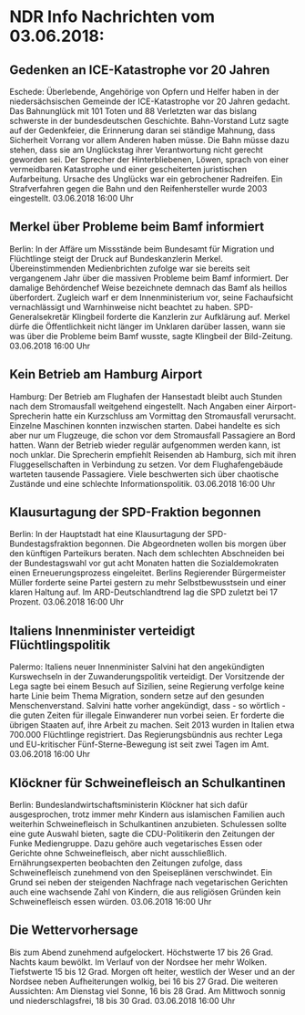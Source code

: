 # NDR Info Nachrichten vom 03.06.2018:


## Gedenken an ICE-Katastrophe vor 20 Jahren
Eschede: Überlebende, Angehörige von Opfern und Helfer haben in der niedersächsischen Gemeinde der ICE-Katastrophe vor 20 Jahren gedacht. Das Bahnunglück mit 101 Toten und 88 Verletzten war das bislang schwerste in der bundesdeutschen Geschichte. Bahn-Vorstand Lutz sagte auf der Gedenkfeier, die Erinnerung daran sei ständige Mahnung, dass Sicherheit Vorrang vor allem Anderen haben müsse. Die Bahn müsse dazu stehen, dass sie am Unglückstag ihrer Verantwortung nicht gerecht geworden sei. Der Sprecher der Hinterbliebenen, Löwen, sprach von einer vermeidbaren Katastrophe und einer gescheiterten juristischen Aufarbeitung. Ursache des Unglücks war ein gebrochener Radreifen. Ein Strafverfahren gegen die Bahn und den Reifenhersteller wurde 2003 eingestellt. 03.06.2018 16:00 Uhr 

## Merkel über Probleme beim Bamf informiert
Berlin: In der Affäre um Missstände beim Bundesamt für Migration und Flüchtlinge steigt der Druck auf Bundeskanzlerin Merkel. Übereinstimmenden Medienbrichten zufolge war sie bereits seit vergangenem Jahr über die massiven Probleme beim Bamf informiert. Der damalige Behördenchef Weise bezeichnete demnach das Bamf als heillos überfordert. Zugleich warf er dem Innenministerium vor, seine Fachaufsicht vernachlässigt und Warnhinweise nicht beachtet zu haben. SPD-Generalsekretär Klingbeil forderte die Kanzlerin zur Aufklärung auf. Merkel dürfe die Öffentlichkeit nicht länger im Unklaren darüber lassen, wann sie was über die Probleme beim Bamf wusste, sagte Klingbeil der Bild-Zeitung. 03.06.2018 16:00 Uhr 

## Kein Betrieb am Hamburg Airport
Hamburg:	Der Betrieb am Flughafen der Hansestadt bleibt auch Stunden nach dem Stromausfall weitgehend eingestellt. Nach Angaben einer Airport-Sprecherin hatte ein Kurzschluss am Vormittag den Stromausfall verursacht. Einzelne Maschinen konnten inzwischen starten. Dabei handelte es sich aber nur um Flugzeuge, die schon vor dem Stromausfall Passagiere an Bord hatten. Wann der Betrieb wieder regulär aufgenommen werden kann, ist noch unklar. Die Sprecherin empfiehlt Reisenden ab Hamburg, sich mit ihren Fluggesellschaften in Verbindung zu setzen. Vor dem Flughafengebäude warteten tausende Passagiere. Viele beschwerten sich über chaotische Zustände und eine schlechte Informationspolitik. 03.06.2018 16:00 Uhr 

## Klausurtagung der SPD-Fraktion begonnen
Berlin: In der Hauptstadt hat eine Klausurtagung der SPD-Bundestagsfraktion begonnen. Die Abgeordneten wollen bis morgen über den künftigen Parteikurs beraten. Nach dem schlechten Abschneiden bei der Bundestagswahl vor gut acht Monaten hatten die Sozialdemokraten einen Erneuerungsprozess eingeleitet. Berlins Regierender Bürgermeister Müller forderte seine Partei gestern zu mehr Selbstbewusstsein und einer klaren Haltung auf. Im ARD-Deutschlandtrend lag die SPD zuletzt bei 17 Prozent. 03.06.2018 16:00 Uhr 

## Italiens Innenminister verteidigt Flüchtlingspolitik
Palermo:	 Italiens neuer Innenminister Salvini hat den angekündigten Kurswechseln in der Zuwanderungspolitik verteidigt. Der Vorsitzende der Lega sagte bei einem Besuch auf Sizilien, seine Regierung verfolge keine harte Linie beim Thema Migration, sondern setze auf den gesunden Menschenverstand. Salvini hatte vorher angekündigt, dass - so wörtlich - die guten Zeiten für illegale Einwanderer nun vorbei seien. Er forderte die übrigen Staaten auf, ihre Arbeit zu machen. Seit 2013 wurden in Italien etwa 700.000 Flüchtlinge registriert. Das Regierungsbündnis aus rechter Lega und EU-kritischer Fünf-Sterne-Bewegung ist seit zwei Tagen im Amt. 03.06.2018 16:00 Uhr 

## Klöckner für Schweinefleisch an Schulkantinen
Berlin: 	Bundeslandwirtschaftsministerin Klöckner hat sich dafür ausgesprochen, trotz immer mehr Kindern aus islamischen Familien auch weiterhin Schweinefleisch in Schulkantinen anzubieten. Schulessen sollte eine gute Auswahl bieten, sagte die CDU-Politikerin den Zeitungen der Funke Mediengruppe. Dazu gehöre auch vegetarisches Essen oder Gerichte ohne Schweinefleisch, aber nicht ausschließlich. Ernährungsexperten beobachten den Zeitungen zufolge, dass Schweinefleisch zunehmend von den Speiseplänen verschwindet. Ein Grund sei neben der steigenden Nachfrage nach vegetarischen Gerichten auch eine wachsende Zahl von Kindern, die aus religiösen Gründen kein Schweinefleisch essen würden. 03.06.2018 16:00 Uhr 

## Die Wettervorhersage
Bis zum Abend zunehmend aufgelockert. Höchstwerte 17 bis 26 Grad. Nachts kaum bewölkt. Im Verlauf von der Nordsee her mehr Wolken. Tiefstwerte 15 bis 12 Grad. Morgen oft heiter, westlich der Weser und an der Nordsee neben Aufheiterungen wolkig, bei 16 bis 27 Grad. Die weiteren Aussichten: Am Dienstag viel Sonne, 16 bis 28 Grad. Am Mittwoch sonnig und niederschlagsfrei, 18 bis 30 Grad. 03.06.2018 16:00 Uhr 
